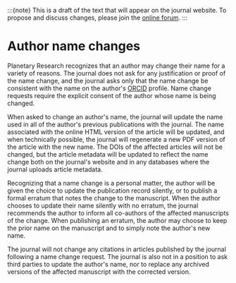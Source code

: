 :::{note}
This is a draft of the text that will appear on the journal website. To propose and discuss changes, please join the [online forum](#forum).
:::

# Author name changes

Planetary Research recognizes that an author may change their name for a variety of reasons. The journal does not ask for any justification or proof of the name change, and the journal asks only that the name change be consistent with the name on the author's [ORCID](https://orcid.org/) profile. Name change requests require the explicit consent of the author whose name is being changed.

When asked to change an author's name, the journal will update the name used in all of the author's previous publications with the journal. The name associated with the online HTML version of the article will be updated, and when technically possible, the journal will regenerate a new PDF version of the article with the new name. The DOIs of the affected articles will not be changed, but the article metadata will be updated to reflect the name change both on the journal's website and in any databases where the journal uploads article metadata.

Recognizing that a name change is a personal matter, the author will be given the choice to update the publication record silently, or to publish a formal erratum that notes the change to the manuscript. When the author chooses to update their name silently with no erratum, the journal recommends the author to inform all co-authors of the affected manuscripts of the change. When publishing an erratum, the author may choose to keep the prior name on the manuscript and to simply note the author's new name.

The journal will not change any citations in articles published by the journal following a name change request. The journal is also not in a position to ask third parties to update the author's name, nor to replace any archived versions of the affected manuscript with the corrected version.
